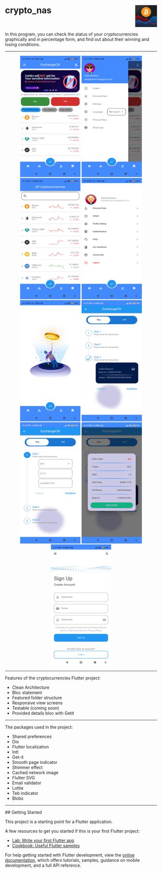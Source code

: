 # crypto_nas <img src="android/app/src/main/res/mipmap-hdpi/ic_launcher.png" align="right"/><br><br>

In this program, you can check the status of your cryptocurrencies graphically and in percentage form, and find out about their winning and losing conditions.

<hr>
<p align="center">
  <img src="assets/Home_crypto_nas.jpg" width="200" height="400" />
  <img src="assets/Drawing_menu_crypto_nas.jpg" width="200" height="400" />
  <img src="assets/All_crypto_nas.jpg" width="200" height="400" />
  <img src="assets/Profile_crypto_nas.jpg" width="200" height="400" />
  <img src="assets/Watch_list_crypto_nas.jpg" width="200" height="400" />
  <img src="assets/Steper_crypto_nas.jpg" width="200" height="400" />
  <img src="assets/Steper2_crypto_nas.jpg" width="200" height="400" />
  <img src="assets/Order_exchange_crypto_nas.jpg" width="200" height="400" />
  <img src="assets/SignUp_crypto_nas.jpg" width="200" height="400" />
</p>
<hr>

Features of the cryptocurrencies Flutter project:
- Clean Architecture
- Bloc statement
- Featured folder structure
- Responsive view screens
- Testable (coming soon)
- Provided details bloc with Getit
<hr>

The packages used in the project:
- Shared preferences
- Dio
- Flutter localization
- Intl
- Get-it
- Smooth page indicator
- Shimmer effect
- Cached network image
- Flutter SVG
- Email validator
- Lottie
- Teb indicator
- Blobs
<hr>
## Getting Started

This project is a starting point for a Flutter application.

A few resources to get you started if this is your first Flutter project:

- [Lab: Write your first Flutter app](https://docs.flutter.dev/get-started/codelab)
- [Cookbook: Useful Flutter samples](https://docs.flutter.dev/cookbook)

For help getting started with Flutter development, view the
[online documentation](https://docs.flutter.dev/), which offers tutorials,
samples, guidance on mobile development, and a full API reference.

